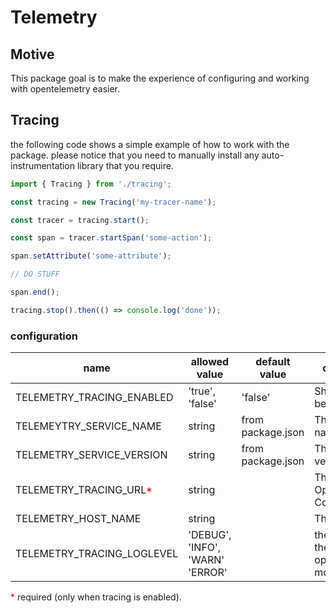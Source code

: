 # Telemetry
## Motive
This package goal is to make the experience of configuring and working with opentelemetry easier.
## Tracing
the following code shows a simple example of how to work with the package. please notice that you need to manually install any auto-instrumentation library that you require.

```typescript
import { Tracing } from './tracing';

const tracing = new Tracing('my-tracer-name');

const tracer = tracing.start();

const span = tracer.startSpan('some-action');

span.setAttribute('some-attribute');

// DO STUFF

span.end();

tracing.stop().then(() => console.log('done'));
```
### configuration
| name |allowed value| default value | description
|---|---|---|---|
|TELEMETRY_TRACING_ENABLED|'true', 'false'|'false'|Should Tracing be enabled| 
|TELEMEYTRY_SERVICE_NAME|string|from package.json| The service name
|TELEMETRY_SERVICE_VERSION|string| from package.json| The service version
|TELEMETRY_TRACING_URL<span style="color:red">*</span>|string||The URL to the OpenTelemetry Collector
|TELEMETRY_HOST_NAME|string||The host name
|TELEMETRY_TRACING_LOGLEVEL| 'DEBUG', 'INFO', 'WARN' 'ERROR'||the log level of the internal opentelemetry modules

<span style="color:red">*</span> required (only when tracing is enabled). 